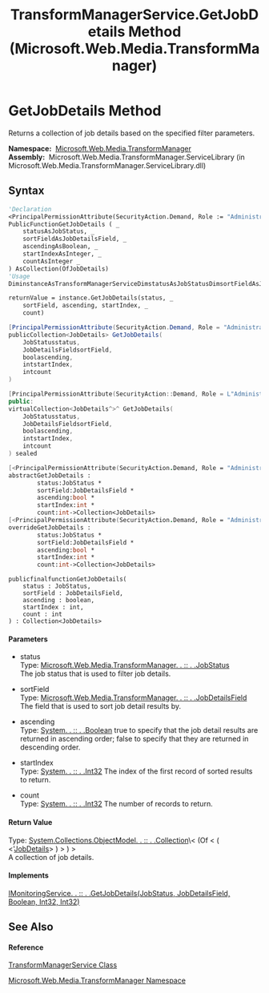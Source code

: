 ﻿---
title: TransformManagerService.GetJobDetails Method  (Microsoft.Web.Media.TransformManager)
TOCTitle: GetJobDetails Method
ms:assetid: M:Microsoft.Web.Media.TransformManager.TransformManagerService.GetJobDetails(Microsoft.Web.Media.TransformManager.JobStatus,Microsoft.Web.Media.TransformManager.JobDetailsField,System.Boolean,System.Int32,System.Int32)
ms:mtpsurl: https://msdn.microsoft.com/en-us/library/microsoft.web.media.transformmanager.transformmanagerservice.getjobdetails(v=VS.90)
ms:contentKeyID: 35521029
ms.date: 06/14/2012
mtps_version: v=VS.90
f1_keywords:
- Microsoft.Web.Media.TransformManager.TransformManagerService.GetJobDetails
dev_langs:
- CSharp
- JScript
- VB
- FSharp
- c++
api_location:
- Microsoft.Web.Media.TransformManager.ServiceLibrary.dll
api_name:
- Microsoft.Web.Media.TransformManager.TransformManagerService.GetJobDetails
api_type:
- Managed
topic_type:
- apiref
- kbSyntax
product_family_name: VS
ROBOTS: INDEX,FOLLOW
---

# GetJobDetails Method

Returns a collection of job details based on the specified filter parameters.

**Namespace:**  [Microsoft.Web.Media.TransformManager](microsoft-web-media-transformmanager-namespace.md)  
**Assembly:**  Microsoft.Web.Media.TransformManager.ServiceLibrary (in Microsoft.Web.Media.TransformManager.ServiceLibrary.dll)

## Syntax

``` vb
'Declaration
<PrincipalPermissionAttribute(SecurityAction.Demand, Role := "Administrators")> _
PublicFunctionGetJobDetails ( _
    statusAsJobStatus, _
    sortFieldAsJobDetailsField, _
    ascendingAsBoolean, _
    startIndexAsInteger, _
    countAsInteger _
) AsCollection(OfJobDetails)
'Usage
DiminstanceAsTransformManagerServiceDimstatusAsJobStatusDimsortFieldAsJobDetailsFieldDimascendingAsBooleanDimstartIndexAsIntegerDimcountAsIntegerDimreturnValueAsCollection(OfJobDetails)

returnValue = instance.GetJobDetails(status, _
    sortField, ascending, startIndex, _
    count)
```

``` csharp
[PrincipalPermissionAttribute(SecurityAction.Demand, Role = "Administrators")]
publicCollection<JobDetails> GetJobDetails(
    JobStatusstatus,
    JobDetailsFieldsortField,
    boolascending,
    intstartIndex,
    intcount
)
```

``` c++
[PrincipalPermissionAttribute(SecurityAction::Demand, Role = L"Administrators")]
public:
virtualCollection<JobDetails^>^ GetJobDetails(
    JobStatusstatus, 
    JobDetailsFieldsortField, 
    boolascending, 
    intstartIndex, 
    intcount
) sealed
```

``` fsharp
[<PrincipalPermissionAttribute(SecurityAction.Demand, Role = "Administrators")>]
abstractGetJobDetails : 
        status:JobStatus * 
        sortField:JobDetailsField * 
        ascending:bool * 
        startIndex:int * 
        count:int->Collection<JobDetails> 
[<PrincipalPermissionAttribute(SecurityAction.Demand, Role = "Administrators")>]
overrideGetJobDetails : 
        status:JobStatus * 
        sortField:JobDetailsField * 
        ascending:bool * 
        startIndex:int * 
        count:int->Collection<JobDetails> 
```

``` jscript
publicfinalfunctionGetJobDetails(
    status : JobStatus, 
    sortField : JobDetailsField, 
    ascending : boolean, 
    startIndex : int, 
    count : int
) : Collection<JobDetails>
```

#### Parameters

  - status  
    Type: [Microsoft.Web.Media.TransformManager. . :: . .JobStatus](jobstatus-enumeration-microsoft-web-media-transformmanager.md)  
    The job status that is used to filter job details.  

<!-- end list -->

  - sortField  
    Type: [Microsoft.Web.Media.TransformManager. . :: . .JobDetailsField](jobdetailsfield-enumeration-microsoft-web-media-transformmanager.md)  
    The field that is used to sort job detail results by.  

<!-- end list -->

  - ascending  
    Type: [System. . :: . .Boolean](https://msdn.microsoft.com/en-us/library/a28wyd50\(v=vs.90\))  
    true to specify that the job detail results are returned in ascending order; false to specify that they are returned in descending order.  

<!-- end list -->

  - startIndex  
    Type: [System. . :: . .Int32](https://msdn.microsoft.com/en-us/library/td2s409d\(v=vs.90\))  
    The index of the first record of sorted results to return.  

<!-- end list -->

  - count  
    Type: [System. . :: . .Int32](https://msdn.microsoft.com/en-us/library/td2s409d\(v=vs.90\))  
    The number of records to return.  

#### Return Value

Type: [System.Collections.ObjectModel. . :: . .Collection](https://msdn.microsoft.com/en-us/library/ms132397\(v=vs.90\))\< (Of \< ( \<'[JobDetails](jobdetails-class-microsoft-web-media-transformmanager.md)\> ) \> ) \>  
A collection of job details.  

#### Implements

[IMonitoringService. . :: . .GetJobDetails(JobStatus, JobDetailsField, Boolean, Int32, Int32)](imonitoringservice-getjobdetails-method-microsoft-web-media-transformmanager.md)  

## See Also

#### Reference

[TransformManagerService Class](transformmanagerservice-class-microsoft-web-media-transformmanager.md)

[Microsoft.Web.Media.TransformManager Namespace](microsoft-web-media-transformmanager-namespace.md)

